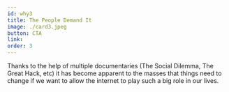 ```yaml
---
id: why3
title: The People Demand It
image: ./card3.jpeg
button: CTA
link:
order: 3
---
```


Thanks to the help of multiple documentaries (The Social Dilemma, The Great Hack, etc) it has become apparent to the masses that things need to change if we want to allow the internet to play such a big role in our lives.

